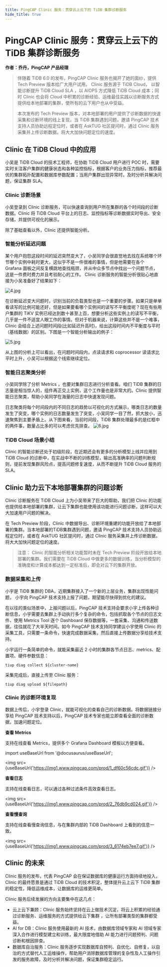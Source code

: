 ```yaml
---
title: PingCAP Clinic 服务：贯穿云上云下的 TiDB 集群诊断服务
hide_title: true
---
```


# PingCAP Clinic 服务：贯穿云上云下的 TiDB 集群诊断服务

**作者：乔丹，PingCAP 产品经理**

> 伴随着 TiDB 6.0 的发布，PingCAP Clinic 服务也揭开了她的面纱，提供 Tech Preview 版本给广大用户试用。 Clinic 服务源于 TiDB Cloud， 以智能诊断提升 TiDB Cloud SLA ，以 AIOPS 方式降低 TiDB Cloud 成本；同时 Clinic 也会将 Cloud 中积累的诊断经验、运维最佳实践以诊断服务方式提供给本地部署的集群，使所有的云下用户也从中受益。
>
> 本次发布的 Tech Preview 版本，对本地部署的用户提供了诊断数据的快速采集和诊断环境的线上复现，当 TiDB 集群遇到问题，邀请 PingCAP 技术支持人员协助远程定位时，或者在 AskTUG 社区提问时，通过 Clinic 服务采集并上传诊断数据，将大大加快问题定位的速度。

## Clinic 在 TiDB Cloud 中的应用

小吴是 TiDB Cloud 的技术工程师，在协助 TiDB Cloud 用户进行 POC 时，需要实时关注客户集群的健康状态和各种监控指标，根据客户的业务压力指标，推荐最优的集群拓扑配置和数据库参数配置；当用户集群出现异常时，及时分析并解决问题，保证集群 SLA。

### Clinic 诊断场景

小吴登录到 Clinic 诊断服务，可以快速查询到用户所在集群的各个时间段的诊断数据。Clinic 将 TiDB Cloud 平台上的日志、监控指标等诊断数据实时导出、安全存储，并提供可视化的展示。

除了基础查看以外，Clinic 还提供智能分析。

### 智能分析延迟问题

某个用户抱怨这段时间的延迟突然变大了，小吴同学会很直觉地去找在系统哪个环节哪个实例中耗时更大，这似乎不是一件很难的事情，但是他需要在各个 Grafana 面板之间反复横跳地查找瓶颈，并从中众多节点中找出一个问题节点，这是一件费时费力并且考验耐心的工作。 Clinic 诊断服务的智能分析很贴心地直接为小吴准备好了结果如下： 

![4.jpg](https://img1.www.pingcap.com/prod/4_73c5fabfb0.jpg)

在诊断延迟变大问题时，识别当前的负载类型也是一个重要的步骤。如果只是单单看读写的比例可能还好，但是如果要看哪个实例间的读写不平衡度呢？现在有些用户集群的 TiKV 实例已经达到数十甚至上百，想要分析这些实例上的读写不平衡，几乎是一件不适宜人眼工作的事情。但对于机器来说，计算这些并不是一个难事，Clinic 会结合上述问题时间段(比如延迟升高时)，给出这段时间内不平衡度与平时（基线数据）的区别。下图是一个智能分析输出的例子： 

![5.jpg](https://img1.www.pingcap.com/prod/5_8ffeb6f230.jpg)

从上图的分析上可以看出，在问题时间段内，点读请求和 coprocessor 读请求比平时上升，小吴可以根据这个线索继续定位。

### 智能日志聚类分析

小吴同学除了分析 Metrics ，也要对集群日志进行分析查看。咱们 TiDB 集群的日志量是相当惊人的，组件再正交上实例，这个工作量也是非常大的。Clinic 提供智能日志聚类，帮助小吴同学在海量的日志中快速发现问题。

日志聚类将每个时间段内的不同日志的趋势以可视化的方式展示，哪类日志的数量发生了突变，哪个实例的日志数量发生了突变，小吴同学一目了然，抓大放小，迅速聚焦到主要矛盾上。从下图来看，当前时间段，TiDB 集群处理最多的是红框中的两件事，数量占比多的可以考虑优先排查。 ![6.jpg](https://img1.www.pingcap.com/prod/6_b9b6211f09.jpg)

### TiDB Cloud 场景小结

Clinic 的智能诊断还处于初级阶段，在近期还会有更多的分析模型上线并应用到 TiDB Cloud 的诊断中，在实战中不断的训练模型，输出高准确率的问题判断规则，提前发现集群风险点，提高问题修复速度，从而不断提升 TiDB Cloud 服务的 SLA。

## Clinic 助力云下本地部署集群的问题诊断

Clinic 诊断服务在 TiDB Cloud 上为小吴带来了巨大的帮助，我们把 Clinic 的功能也提供给本地部署的集群，让云下集群也能使用该功能进行问题诊断，这样可以大大加速用户问题的解决。

在 Tech Preview 阶段，Clinic 中数据导出、诊断环境重建的功能开放给了本地部署的集群。当本地部署的TiDB集群遇到问题，邀请 PingCAP 技术支持人员协助远程定位时，或者在 AskTUG 社区提问时，通过 Clinic 服务采集并上传诊断数据，将大大加快问题定位的速度。

> 注意： Clinic 的智能分析相关功能暂时未在 Tech Preview 阶段开放给本地部署的集群。我们需要在 TiDB Cloud 中做更多的数据训练，当分析模型的准确度和计算成本都达到一定标准后，即会对云下的集群开放。

### 数据采集和上传

小宇是 TiDB 集群的 DBA，近期集群接入了一个新的上层业务，集群出现性能问题， 小宇向 PingCAP 技术支持上报了问题，期望能尽快得到优化的建议。

在以往的类似场景中，上报问题以后，PingCAP 技术支持会要求小宇上传各种诊断信息，小宇需要去集群上手动执行多个复杂的命令，包括抓取各个节点的日志文件、使用 Metrics Tool 逐个 Dashboard 保存数据等，一套采集、沟通和传送数据，往往就花了大半天时间。如今 PingCAP 技术支持同学建议小宇使用 Clinic 的采集工具，只需要一条命令，快速完成数据采集，然后直接上传数据分享给技术支持。

小宇运行一条简单的命令，就能采集最近 2 小时的集群各节点日志、metrics、配置项、硬件参数信息：

```
tiup diag collect ${cluster-name}
```

采集完成后，直接上传至 Clinic 服务：

```
tiup diag upload ${filepath} 
```

### Clinic 的诊断环境复现

数据上传后，小宇登录 Clinic，就能可视化的查看自己的诊断数据。将数据链接分享给 PingCAP 技术支持以后，PingCAP 技术专家也能立即查看全面的诊断数据，加速问题定位。

**查看 Metrics**

支持在线查看 Metrics，提供多个 Grafana Dashboard 模板以方便查看。 

import useBaseUrl from '@docusaurus/useBaseUrl';

<img src={useBaseUrl('https://img1.www.pingcap.com/prod/1_df60c56cdc.gif')} />

**查看日志**

支持在线查看日志，可以通过各种过滤条件高效查看日志。 

<img src={useBaseUrl('https://img1.www.pingcap.com/prod/2_76db9cd024.gif')} />

**查看慢查询**

支持在线查看慢查询信息，与在集群内部的 TiDB Dashboard 上看到的信息一致。 

<img src={useBaseUrl('https://img1.www.pingcap.com/prod/3_6174eb7ee7.gif')} />

## Clinic 的未来

Clinic 服务的发布，代表 PingCAP 会在保证数据库的健康运行方面持续地投入，Clinic 的最终愿景是通过 TiDB Cloud 的技术积淀，整体提升云上云下 TiDB 集群的稳定性，降低运维成本，让数据库的运维更简单。

Clinic 服务后续发展的方向主要集中在这几点：

- 云上云下兼顾：Clinic 服务始终坚持在云上做技术沉淀，将云上积累的经验通过诊断服务、运维服务的方式提供给云下集群 ，让所有部署类型的集群都受益。
- AI for DB：Clinic 服务使用最新的 AI 技术，由数据库领域专家和 AI 领域专家深入合作进行模型建立和训练，最大限度地借助 AI 能力进行问题预判、问题诊断和根因排查。
- 数据库自治服务：Clinic 服务逐步实现数据库自预判、自优化、自修复，以自治的方式替代人工运维操作，帮助用户消除数据库管理的复杂性及人工操作引发的服务故障，及时分析并解决问题，保证集群稳定运行。